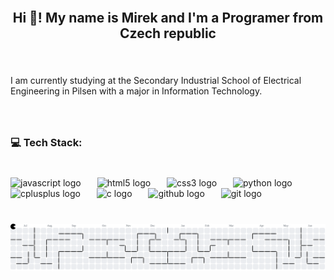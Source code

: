 <br clear="both">

<h2 align="center">Hi 👋! My name is Mirek and I'm a Programer from Czech republic</h2>

###

<br clear="both">

<p align="left">I am currently studying at the Secondary Industrial School of Electrical Engineering in Pilsen with a major in Information Technology.</p>

###

<br clear="both">

<h3 align="left">💻 Tech Stack:</h3>

###

<br clear="both">

<div align="left">
  <img src="https://cdn.jsdelivr.net/gh/devicons/devicon/icons/javascript/javascript-original.svg" height="40" alt="javascript logo"  />
  <img width="18" />
  <img src="https://cdn.jsdelivr.net/gh/devicons/devicon/icons/html5/html5-original.svg" height="40" alt="html5 logo"  />
  <img width="18" />
  <img src="https://cdn.jsdelivr.net/gh/devicons/devicon/icons/css3/css3-original.svg" height="40" alt="css3 logo"  />
  <img width="18" />
  <img src="https://cdn.jsdelivr.net/gh/devicons/devicon/icons/python/python-original.svg" height="40" alt="python logo"  />
  <img width="18" />
  <img src="https://cdn.jsdelivr.net/gh/devicons/devicon/icons/cplusplus/cplusplus-original.svg" height="40" alt="cplusplus logo"  />
  <img width="18" />
  <img src="https://cdn.jsdelivr.net/gh/devicons/devicon/icons/c/c-original.svg" height="40" alt="c logo"  />
  <img width="18" />
  <img src="https://cdn.jsdelivr.net/gh/devicons/devicon/icons/github/github-original.svg" height="40" alt="github logo"  />
  <img width="18" />
  <img src="https://cdn.jsdelivr.net/gh/devicons/devicon/icons/git/git-original.svg" height="40" alt="git logo"  />
</div>

###

<br clear="both">

<picture>
  <source media="(prefers-color-scheme: dark)" srcset="https://raw.githubusercontent.com/MiroslavKoncal/MiroslavKoncal/output/pacman-contribution-graph-dark.svg">
  <source media="(prefers-color-scheme: light)" srcset="https://raw.githubusercontent.com/MiroslavKoncal/MiroslavKoncal/output/pacman-contribution-graph.svg">
  <img alt="pacman contribution graph" src="https://raw.githubusercontent.com/MiroslavKoncal/MiroslavKoncal/output/pacman-contribution-graph.svg">
</picture>

###
